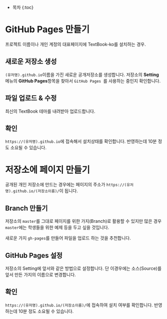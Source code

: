 ---
---

* 목차
{:toc}

# GitHub Pages 만들기
프로젝트 이름이나 개인 계정의 대표페이지에 TextBook-ko를 설치하는 경우.

## 새로운 저장소 생성
`(유저명).github.io`이름을 가진 새로운 공개저장소를 생성합니다.
저장소의 **Setting**메뉴의 **GitHub Pages**항목을 찾아서 `GitHub Pages `를 사용하는 중인지 확인합니다.

## 파일 업로드 & 수정
최신의 TextBook 테마를 내려받아 업로드합니다.

## 확인
`https://(유저명).github.io`에 접속해서 설치상태를 확인합니다. 반영하는데 10분 정도 소요될 수 있습니다.

# 저장소에 페이지 만들기
공개된 개인 저장소에 만드는 경우에는 페이지의 주소가 `https://(유저명).github.io/(저장소이름)/`이 됩니다.

## Branch 만들기
저장소의 `master`를 그대로 페이지를 위한 가지(Branch)로 활용할 수 있지만 많은 경우 `master`에는 학생들을 위한 예제 등을 두고 싶을 것입니다.

새로운 가지 `gh-pages`를 만들어 파일을 업로드 하는 것을 추천합니다.

## GitHub Pages 설정
저장소의 Setting에 앞서와 같은 방법으로 설정합니다. 단 이경우에는 소스(Source)를 앞서 만든 가지의 이름으로 변경합니다.

## 확인
`https://(유저명).github.io/(저장소이름)/`에 접속하여 설치 여부를 확인합니다. 반영하는데 10분 정도 소요될 수 있습니다.
